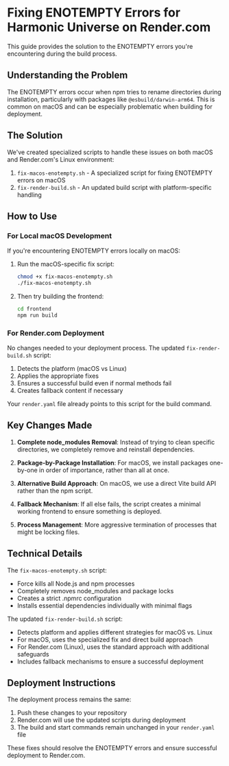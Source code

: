 # Fixing ENOTEMPTY Errors for Harmonic Universe on Render.com

This guide provides the solution to the ENOTEMPTY errors you're encountering during the build process.

## Understanding the Problem

The ENOTEMPTY errors occur when npm tries to rename directories during installation, particularly with packages like `@esbuild/darwin-arm64`. This is common on macOS and can be especially problematic when building for deployment.

## The Solution

We've created specialized scripts to handle these issues on both macOS and Render.com's Linux environment:

1. `fix-macos-enotempty.sh` - A specialized script for fixing ENOTEMPTY errors on macOS
2. `fix-render-build.sh` - An updated build script with platform-specific handling

## How to Use

### For Local macOS Development

If you're encountering ENOTEMPTY errors locally on macOS:

1. Run the macOS-specific fix script:

   ```bash
   chmod +x fix-macos-enotempty.sh
   ./fix-macos-enotempty.sh
   ```

2. Then try building the frontend:
   ```bash
   cd frontend
   npm run build
   ```

### For Render.com Deployment

No changes needed to your deployment process. The updated `fix-render-build.sh` script:

1. Detects the platform (macOS vs Linux)
2. Applies the appropriate fixes
3. Ensures a successful build even if normal methods fail
4. Creates fallback content if necessary

Your `render.yaml` file already points to this script for the build command.

## Key Changes Made

1. **Complete node_modules Removal**: Instead of trying to clean specific directories, we completely remove and reinstall dependencies.

2. **Package-by-Package Installation**: For macOS, we install packages one-by-one in order of importance, rather than all at once.

3. **Alternative Build Approach**: On macOS, we use a direct Vite build API rather than the npm script.

4. **Fallback Mechanism**: If all else fails, the script creates a minimal working frontend to ensure something is deployed.

5. **Process Management**: More aggressive termination of processes that might be locking files.

## Technical Details

The `fix-macos-enotempty.sh` script:

- Force kills all Node.js and npm processes
- Completely removes node_modules and package locks
- Creates a strict .npmrc configuration
- Installs essential dependencies individually with minimal flags

The updated `fix-render-build.sh` script:

- Detects platform and applies different strategies for macOS vs. Linux
- For macOS, uses the specialized fix and direct build approach
- For Render.com (Linux), uses the standard approach with additional safeguards
- Includes fallback mechanisms to ensure a successful deployment

## Deployment Instructions

The deployment process remains the same:

1. Push these changes to your repository
2. Render.com will use the updated scripts during deployment
3. The build and start commands remain unchanged in your `render.yaml` file

These fixes should resolve the ENOTEMPTY errors and ensure successful deployment to Render.com.
